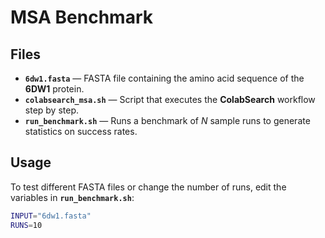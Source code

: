 

# MSA Benchmark

## Files

- **`6dw1.fasta`** — FASTA file containing the amino acid sequence of the **6DW1** protein.
- **`colabsearch_msa.sh`** — Script that executes the **ColabSearch** workflow step by step.
- **`run_benchmark.sh`** — Runs a benchmark of *N* sample runs to generate statistics on success rates.

## Usage

To test different FASTA files or change the number of runs, edit the variables in **`run_benchmark.sh`**:

```bash
INPUT="6dw1.fasta"
RUNS=10
```

